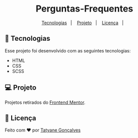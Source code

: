 <h1 align="center">Perguntas-Frequentes </h1>

<p align="center">
  <a href="#-tecnologias">Tecnologias</a>&nbsp;&nbsp;&nbsp;|&nbsp;&nbsp;&nbsp;
  <a href="#-projeto">Projeto</a>&nbsp;&nbsp;&nbsp;|&nbsp;&nbsp;&nbsp;
  <a href="#-licenca">Licença</a>&nbsp;&nbsp;&nbsp;|&nbsp;&nbsp;&nbsp;
</p>


## 🚀 Tecnologias
Esse projeto foi desenvolvido com as seguintes tecnologias:

- HTML
- CSS
- SCSS



## 💻 Projeto
Projetos retirados do [Frontend Mentor](https://www.frontendmentor.io/home).
 

## 📓 Licença

Feito com ❤️ por [Tatyane Gonçalves](https://github.com/tatyanepgoncalves)